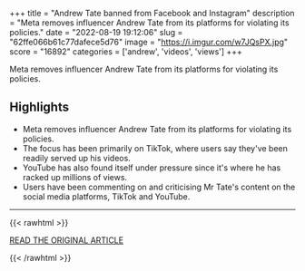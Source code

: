 +++
title = "Andrew Tate banned from Facebook and Instagram"
description = "Meta removes influencer Andrew Tate from its platforms for violating its policies."
date = "2022-08-19 19:12:06"
slug = "62ffe066b61c77dafece5d76"
image = "https://i.imgur.com/w7JQsPX.jpg"
score = "16892"
categories = ['andrew', 'videos', 'views']
+++

Meta removes influencer Andrew Tate from its platforms for violating its policies.

## Highlights

- Meta removes influencer Andrew Tate from its platforms for violating its policies.
- The focus has been primarily on TikTok, where users say they've been readily served up his videos.
- YouTube has also found itself under pressure since it's where he has racked up millions of views.
- Users have been commenting on and criticising Mr Tate's content on the social media platforms, TikTok and YouTube.

---

{{< rawhtml >}}
  <p class="article-category">
    <a target="_blank" href="https://www.bbc.com/news/technology-62602913">READ THE ORIGINAL ARTICLE</a>
  </p>
{{< /rawhtml >}}
